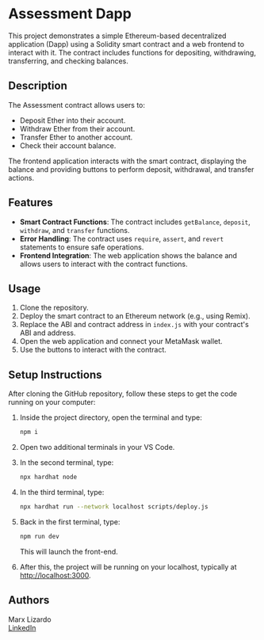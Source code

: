 # Assessment Dapp

This project demonstrates a simple Ethereum-based decentralized application (Dapp) using a Solidity smart contract and a web frontend to interact with it. The contract includes functions for depositing, withdrawing, transferring, and checking balances.

## Description

The Assessment contract allows users to:
- Deposit Ether into their account.
- Withdraw Ether from their account.
- Transfer Ether to another account.
- Check their account balance.

The frontend application interacts with the smart contract, displaying the balance and providing buttons to perform deposit, withdrawal, and transfer actions.

## Features

- **Smart Contract Functions**: The contract includes `getBalance`, `deposit`, `withdraw`, and `transfer` functions.
- **Error Handling**: The contract uses `require`, `assert`, and `revert` statements to ensure safe operations.
- **Frontend Integration**: The web application shows the balance and allows users to interact with the contract functions.

## Usage

1. Clone the repository.
2. Deploy the smart contract to an Ethereum network (e.g., using Remix).
3. Replace the ABI and contract address in `index.js` with your contract's ABI and address.
4. Open the web application and connect your MetaMask wallet.
5. Use the buttons to interact with the contract.

## Setup Instructions

After cloning the GitHub repository, follow these steps to get the code running on your computer:

1. Inside the project directory, open the terminal and type:
    ```sh
    npm i
    ```
2. Open two additional terminals in your VS Code.

3. In the second terminal, type:
    ```sh
    npx hardhat node
    ```

4. In the third terminal, type:
    ```sh
    npx hardhat run --network localhost scripts/deploy.js
    ```

5. Back in the first terminal, type:
    ```sh
    npm run dev
    ```
    This will launch the front-end.

6. After this, the project will be running on your localhost, typically at [http://localhost:3000](http://localhost:3000).

## Authors

Marx Lizardo  
[LinkedIn](https://www.linkedin.com/in/marxjbl/)
